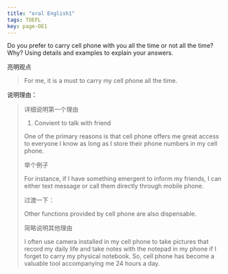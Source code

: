 ```yaml
---
title: "oral English1"
tags: TOEFL
key: page-OE1
---
```




Do you prefer to carry cell phone with you all the time or not all the time? Why? Using details and examples to explain your answers.



亮明观点

> For me, it is a must to carry my cell phone all the time.

说明理由：

> 详细说明第一个理由
>
> 1. Convient to talk with friend
>
> One of the primary reasons is that cell phone offers me great access to everyone I know as long as I store their phone numbers in my cell phone.
>
> 举个例子
>
> For instance, if I have something emergent to inform my friends, I can either text message or call them directly through mobile phone.
>
>   
>
> 过渡一下：
>
> Other functions provided by cell phone are also dispensable. 
>
>  
>
> 简略说明其他理由
>
> I often use camera installed in my cell phone to take pictures that record my daily life and take notes with the notepad in my phone if I forget to carry my physical notebook. So, cell phone has become a valuable tool accompanying me 24 hours a day.

